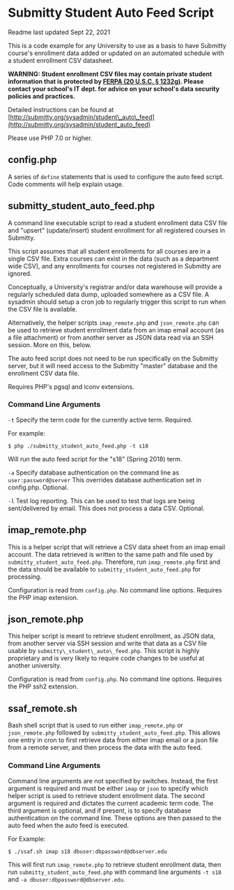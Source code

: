 # Submitty Student Auto Feed Script
Readme last updated Sept 22, 2021

This is a code example for any University to use as a basis to have Submitty course's enrollment data added or updated on an automated schedule with a student enrollment CSV datasheet.

__WARNING: Student enrollment CSV files may contain private student
information that is protected by [FERPA (20 U.S.C. § 1232g)](https://www2.ed.gov/policy/gen/guid/fpco/ferpa/index.html).
Please contact your school's IT dept. for advice on your school's data security
policies and practices.__

Detailed instructions can be found at [http://submitty.org/sysadmin/student\_auto\_feed](http://submitty.org/sysadmin/student_auto_feed)

Please use PHP 7.0 or higher.

## config.php
A series of `define` statements that is used to configure the auto feed script.
Code comments will help explain usage.

## submitty\_student\_auto\_feed.php
A command line executable script to read a student enrollment data CSV file and
"upsert" (update/insert) student enrollment for all registered courses in Submitty.

This script assumes that all student enrollments for all courses are in a single
CSV file.  Extra courses can exist in the data (such as a department wide CSV),
and any enrollments for courses not registered in Submitty are ignored.

Conceptually, a University's registrar and/or data warehouse will provide a
regularly scheduled data dump, uploaded somewhere as a CSV file.  A sysadmin
should setup a cron job to regularly trigger this script to run when the CSV
file is available.

Alternatively, the helper scripts `imap_remote.php` and `json_remote.php` can be
used to retrieve student enrollment data from an imap email account (as a file
attachment) or from another server as JSON data read via an SSH session.  More
on this, below.

The auto feed script does not need to be run specifically on the Submitty
server, but it will need access to the Submitty "master" database and the
enrollment CSV data file.

Requires PHP's pgsql and iconv extensions.

### Command Line Arguments

`-t` Specify the term code for the currently active term.  Required.

For example:

`$ php ./submitty_student_auto_feed.php -t s18`

Will run the auto feed script for the "s18" (Spring 2018) term.

`-a` Specify database authentication on the command line as `user:password@server`
This overrides database authentication set in config.php.  Optional.

`-l` Test log reporting.  This can be used to test that logs are being
sent/delivered by email.  This does not process a data CSV.  Optional.

## imap\_remote.php

This is a helper script that will retrieve a CSV data sheet from an imap email
account.  The data retrieved is written to the same path and file used by
`submitty_student_auto_feed.php`.  Therefore, run `imap_remote.php` first
and the data should be available to `submitty_student_auto_feed.php` for
processing.

Configuration is read from `config.php`.  No command line options.  Requires the
PHP imap extension.

## json\_remote.php

This helper script is meant to retrieve student enrollment, as JSON data, from
another server via SSH session and write that data as a CSV file usable by
`submitty\_student\_auto\_feed.php`.  This script is highly proprietary and is
very likely to require code changes to be useful at another university.

Configuration is read from `config.php`.  No command line options.  Requires the
PHP ssh2 extension.

## ssaf\_remote.sh

Bash shell script that is used to run either `imap_remote.php` or `json_remote.php`
followed by `submitty_student_auto_feed.php`.  This allows one entry in cron
to first retrieve data from either imap email or a json file from a remote server,
and then process the data with the auto feed.

### Command Line Arguments

Command line arguments are not specified by switches.  Instead, the first
argument is required and must be either `imap` or `json` to specify which helper
script is used to retrieve student enrollment data.  The second argument is
required and dictates the current academic term code.  The third argument is
optional, and if present, is to specify database authentication on the command
line.  These options are then passed to the auto feed when the auto feed is
executed.

For Example:

`$ ./ssaf.sh imap s18 dbuser:dbpassword@dbserver.edu`

This will first run `imap_remote.php` to retrieve student enrollment data, then
run `submitty_student_auto_feed.php` with command line arguments `-t s18`
and `-a dbuser:dbpassword@dbserver.edu`.
